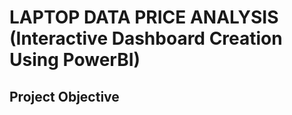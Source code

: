 # LAPTOP  DATA  PRICE  ANALYSIS (Interactive Dashboard Creation Using PowerBI)
## Project Objective
